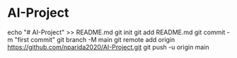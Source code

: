 # AI-Project
echo "# AI-Project" >> README.md
git init
git add README.md
git commit -m "first commit"
git branch -M main
git remote add origin https://github.com/nparida2020/AI-Project.git
git push -u origin main
